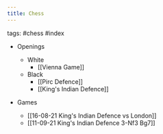 ```yaml
---
title: Chess
---
```


tags: #chess #index 


- Openings
	- White
		- [[Vienna Game]]
	- Black
		- [[Pirc Defence]]
		- [[King's Indian Defence]]

- Games
	- [[16-08-21 King's Indian Defence vs London]]
	- [[11-09-21 King's Indian Defence 3-Nf3 Bg7]]